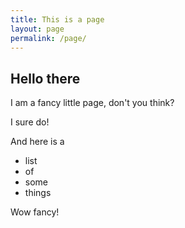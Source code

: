```yaml
---
title: This is a page
layout: page
permalink: /page/
---
```


## Hello there

I am a fancy little page, don't you think? 

I sure do! 

And here is a 
- list
- of 
- some
- things

Wow fancy! 